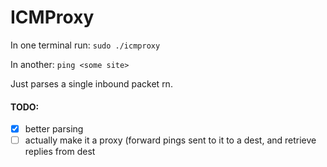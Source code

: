 # ICMProxy

In one terminal run:
`sudo ./icmproxy`

In another:
`ping <some site>`

Just parses a single inbound packet rn.

#### TODO:
- [x] better parsing
- [ ] actually make it a proxy (forward pings sent to it to a dest, and retrieve replies from dest
